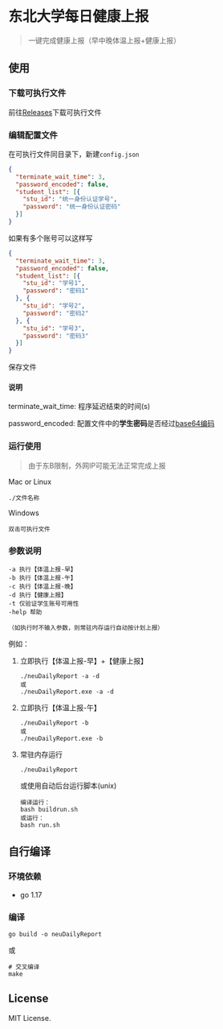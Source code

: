 # 东北大学每日健康上报

> 一键完成健康上报（早中晚体温上报+健康上报）

## 使用

### 下载可执行文件

前往[Releases](https://github.com/rroy233/neuDailyReport/releases)下载可执行文件

### 编辑配置文件

在可执行文件同目录下，新建`config.json`

```json
{
  "terminate_wait_time": 3,
  "password_encoded": false,
  "student_list": [{
    "stu_id": "统一身份认证学号",
    "password": "统一身份认证密码"
  }]
}
```

如果有多个账号可以这样写

```json
{
  "terminate_wait_time": 3,
  "password_encoded": false,
  "student_list": [{
    "stu_id": "学号1",
    "password": "密码1"
  }, {
    "stu_id": "学号2",
    "password": "密码2"
  }, {
    "stu_id": "学号3",
    "password": "密码3"
  }]
}
```

保存文件

#### 说明

terminate_wait_time: 程序延迟结束的时间(s)

password_encoded: 配置文件中的**学生密码**是否经过[base64编码](https://tool.oschina.net/encrypt?type=3)



### 运行使用

> 由于东B限制，外网IP可能无法正常完成上报

Mac or Linux

```shell
./文件名称
```

Windows

```
双击可执行文件
```

### 参数说明

```
-a 执行【体温上报-早】
-b 执行【体温上报-午】
-c 执行【体温上报-晚】
-d 执行【健康上报】
-t 仅验证学生账号可用性
-help 帮助

（如执行时不输入参数，则常驻内存运行自动按计划上报）
```

例如：

1. 立即执行【体温上报-早】+【健康上报】

   ```shell
   ./neuDailyReport -a -d
   或
   ./neuDailyReport.exe -a -d
   ```

2. 立即执行【体温上报-午】

   ```shell
   ./neuDailyReport -b
   或
   ./neuDailyReport.exe -b
   ```

3. 常驻内存运行

   ```
   ./neuDailyReport
   ```
   或使用自动后台运行脚本(unix)

   ```
   编译运行：
   bash buildrun.sh
   或运行：
   bash run.sh
   ```
   

## 自行编译

### 环境依赖

* go 1.17

### 编译

```shell
go build -o neuDailyReport
```

或

```shell
# 交叉编译
make
```

## License

MIT License.



